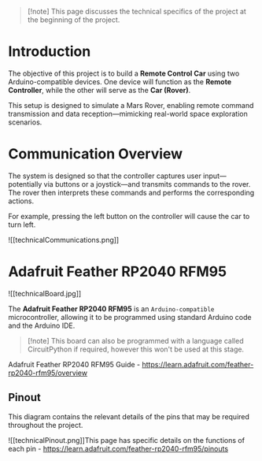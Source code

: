 > [!note] This page discusses the technical specifics of the project at the beginning of the project.

# Introduction

The objective of this project is to build a **Remote Control Car** using two Arduino-compatible devices. One device will function as the **Remote Controller**, while the other will serve as the **Car (Rover)**.

This setup is designed to simulate a Mars Rover, enabling remote command transmission and data reception—mimicking real-world space exploration scenarios.

# Communication Overview

The system is designed so that the controller captures user input—potentially via buttons or a joystick—and transmits commands to the rover. The rover then interprets these commands and performs the corresponding actions.

For example, pressing the left button on the controller will cause the car to turn left.

![[technicalCommunications.png]]



# Adafruit Feather RP2040 RFM95

![[technicalBoard.jpg]]

The **Adafruit Feather RP2040 RFM95** is an `Arduino-compatible` microcontroller, allowing it to be programmed using standard Arduino code and the Arduino IDE.

> [!note] This board can also be programmed with a language called CircuitPython if required, however this won't be used at this stage.

Adafruit Feather RP2040 RFM95 Guide - https://learn.adafruit.com/feather-rp2040-rfm95/overview


## Pinout

This diagram contains the relevant details of the pins that may be required throughout the project.


![[technicalPinout.png]]This page has specific details on the functions of each pin - https://learn.adafruit.com/feather-rp2040-rfm95/pinouts
